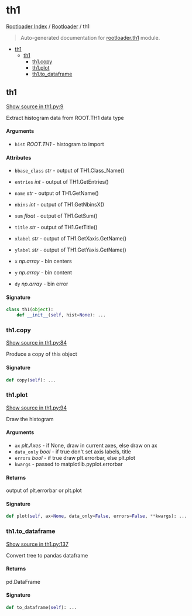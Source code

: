 # th1

[Rootloader Index](../README.md#rootloader-index) / [Rootloader](./index.md#rootloader) / th1

> Auto-generated documentation for [rootloader.th1](../../rootloader/th1.py) module.

- [th1](#th1)
  - [th1](#th1-1)
    - [th1.copy](#th1copy)
    - [th1.plot](#th1plot)
    - [th1.to_dataframe](#th1to_dataframe)

## th1

[Show source in th1.py:9](../../rootloader/th1.py#L9)

Extract histogram data from ROOT.TH1 data type

#### Arguments

- `hist` *ROOT.TH1* - histogram to import

#### Attributes

- `bbase_class` *str* - output of TH1.Class_Name()
- `entries` *int* - output of TH1.GetEntries()
- `name` *str* - output of TH1.GetName()
- `nbins` *int* - output of TH1.GetNbinsX()
- `sum` *float* - output of TH1.GetSum()
- `title` *str* - output of TH1.GetTitle()
- `xlabel` *str* - output of TH1.GetXaxis.GetName()
- `ylabel` *str* - output of TH1.GetYaxis.GetName()

- `x` *np.array* - bin centers
- `y` *np.array* - bin content
- `dy` *np.array* - bin error

#### Signature

```python
class th1(object):
    def __init__(self, hist=None): ...
```

### th1.copy

[Show source in th1.py:84](../../rootloader/th1.py#L84)

Produce a copy of this object

#### Signature

```python
def copy(self): ...
```

### th1.plot

[Show source in th1.py:94](../../rootloader/th1.py#L94)

Draw the histogram

#### Arguments

- `ax` *plt.Axes* - if None, draw in current axes, else draw on ax
- `data_only` *bool* - if true don't set axis labels, title
- `errors` *bool* - if true draw plt.errorbar, else plt.plot
- `kwargs` - passed to matplotlib.pyplot.errorbar

#### Returns

output of plt.errorbar or plt.plot

#### Signature

```python
def plot(self, ax=None, data_only=False, errors=False, **kwargs): ...
```

### th1.to_dataframe

[Show source in th1.py:137](../../rootloader/th1.py#L137)

Convert tree to pandas dataframe

#### Returns

pd.DataFrame

#### Signature

```python
def to_dataframe(self): ...
```